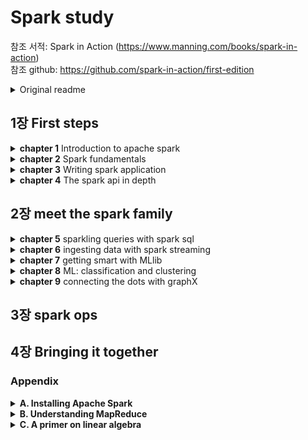 # Spark study 
참조 서적: Spark in Action (https://www.manning.com/books/spark-in-action) <br>
참조 github: https://github.com/spark-in-action/first-edition
<details close>
<summary>Original readme</summary>
  <h1>Spark in Action book repository</h1>
  <h4> Current edition: Manning Early Access Program (MEAP)</h4>

  The MEAP publishing date is **2015.04.04.**  
  Manning's book forum: [https://forums.manning.com/forums/spark-in-action](https://forums.manning.com/forums/spark-in-action)

  The repo contains book listings organized by chapter and programming language (if applicable):

  ```
  ch02
    ├── scala
    │    ├── ch02-listings.scala
    │    ├── scala-file.scala
    │    └── ...
    ├── java
    │    ├── Class1.java
    │    ├── Class2.java
    │    └── ...
    ├── python
    │    ├── ch02-listings.py
    │    ├── python-file.py
    │    └── ...
  ch03
    ├── scala
    │    ├── ch03-listings.scala
    │    ├── scala-file.scala
    │    └── ...
    ├── java
    │    ├── Class1.java
    │    ├── Class2.java
    │    └── ...
    ├── python
    │    ├── ch03-listings.py
    │    ├── python-file.py
    │    └── ...

  ```

  We tried to organize the listings so that you have minimum distractions while going through the book.  
  We hope you'll find the content useful and that you'll have fun reading the book and going through examples.  

  As part of Manning's "in action" series, it's a hands-on, tutorial-style book.  

  Thank you,  
  [Petar Zečević](http://twitter.com/p_zecevic) and [Marko Bonaći](http://twitter.com/markobonaci)
</details>


## 1장 First steps
<details close>
<summary><b>chapter 1</b> Introduction to apache spark</summary>
  <br>
  <blockquote>
  <details close>
  <summary>1.1 What is spark?</summary>
    <blockquote>
      
- **hadoop**: open source, distributed, Java computation framework consisting of the (1) **Hadoop Distributed File System(HDFS**) and (2) **MapReduce**, its execution engine. 
Hadoop solved the three main problems facing any distributed data-processing endeavor:
    - Parallelization— How to parallelize the computation (전체 연산을 잘게 나누어 동시에 처리하는 방법)
    - Distribution— How to distribute the data (데이터를 여러 노드로 분산하는 방법)
    - Fault-tolerance— How to handle component failure (분산 컴포넌트 장애에 대응하는 방법)

    → 하둡의 한계: 맵리듀스 잡의 결과를 다른 잡에서 사용하려면 먼저 이 결과를 HDFS에 저장해야 한다. 따라서 맵리듀스는 이전 잡의 결과가 다음 작업의 입력이 되는 반복 알고리즘에는 본질적으로 맞지 않다. 

- **Spark**와 hadoop의 차이: spark는 메모리에 아주 큰 데이터를 keep 하는 것을 가능하게 한다. 즉, 맵리듀스처럼 잡에 필요한 데이터를 디스크에서 매번 가져오는 대신(→ 하둡의 방법), 데이터를 메모리에 캐시로 저장하는 인-메모리 실행 모델에 있다. 이를 통해 스파크 프로그램은 맵리듀스보다 약 100배 더 빠른 속도로 같은 작업을 수행할 수 있다.
- 일부 애플리케이션은 스파크를 사용하기에 적합하지 않다. 스파크에서는 분산 아키텍처 때문에 처리 시간에 약간의 오버헤드가 필연적으로 발생한다. 대량의 데이터를 다룰 때는 오버헤드가 무시할 수 있는 수준이지만, 단일 머신에서도 충분히 처리할 수 있는 데이터셋을 다룰 때는 작은 데이터셋의 연산에 최적화된 다른 프레임워크(e.g. RDBMS)를 사용하는 것이 더 효율적이다. + 하지만 현대의 데이터 크기는 계속 증가하는 추세며, 언제가는 RDBMS와 스크립트 성능이 개선되는 속도를 추월할지도 모른다.
    </blockquote>
  </details>
    
  <details close>
  <summary>1.2 Spark components</summary>
    <blockquote><br>
스파크는 여러 특수한 목적에 맞게 설계된 다양한 컴포넌트로 구성된다.<br>
→ 스파크 core, 스파크 SQL, 스파크 Streaming, 스파크 GraphX, 스파크 MLlib <br><br>
<img width="629" alt="Screen Shot 2021-06-10 at 9 33 02 PM" src="https://user-images.githubusercontent.com/43725183/121525578-78936300-ca33-11eb-8dae-549e2a93f21a.png">

- **스파크 core**: 스파크 코어는 스파크 잡과 다른 스파크 컴포넌트에 필요한 기본 기능을 제공한다. RDD는 분산 데이터 컬렉션(즉, 데이터셋)을 추상화한 객체로 데이터셋에 적용할 수 있는 연산 및 변환 메서드를 함께 제공한다. RDD는 노드에 장애가 발생해도 데이터셋을 재구성할 수 있는 복원성을 갖추었다. broadcast variable(공유변수)와 accumulator(누적변수)를 사용해 컴퓨팅 노드 간에 정보를 공유할 수 있다. 이외에도 스파크 코어에는 네트워킹, 보안, 스케줄링 및 데이터 셔플링 등 기본 기능이 구현되어 있다.
- **스파크 SQL**
- **스파크 Streaming**
- **스파크 GraphX**
- **스파크 MLlib**
    </blockquote>
  </details>
    
  <details close>
  <summary>1.3 Spark program flow</summary>
    <blockquote><br>
예제를 통해 스파크 프로그램이 어떻게 실행되는지 알아보자.<br>
**[예제] 로그파일로부터 OutOfMemoryError 오류가 몇건 발생했는지 분석하기**

1. 노드 세 개로 구성된 하둡 클러스터에 300MB 크기의 로그 파일을 저장되어 있는 상황
→ HDFS는 자동으로 128MB크기의 chunck로 분할하고(하둡에서는 block이라는 용어를 사용한다.), 각 **블록(block)**을 클러스터의 여러 노드에 나누어 저장한다. 
→ 이 예제와 직접적인 관련은 없지만, HDFS는 노드에 저장한 각 블록을 다른 노드 두 개에 복제한다. (복제 계수가 기본 값은 3으로 설정된 경우)<br><img width="632" alt="Screen Shot 2021-06-10 at 9 55 04 PM" src="https://user-images.githubusercontent.com/43725183/121528532-85fe1c80-ca36-11eb-93e1-ba484fc4f839.png">

2. HDFS에 저장된 텍스트 파일을 메모리에 로드한다. 
→ 먼저 스파크 셸을 시작하고, 스파크 클러스터에 연결하기.
→ **데이터 지역성**(data locality, 즉 디스크에 저장된 파일이 모두 해당 노드 각각에서 RAM으로 로드되는 것/대량의 데이터를 네트워크로 전송해야하는 상황을 만들지 않기 위해!)을 최대한 달성하려고 로그 파일의 각 블록이 저장된 위치를 하둡에게 요청한 후, 모든 블록을 클러스터 노드의 RAM 메모리로 전송한다. 
→ RAM에 로딩된 블록을 **partition**이라고 한다. 이 파티션 집합이 바로 RDD가 참조하는 분산 컬렉션이다. RDD API를 사용해 RDD의 컬렉션을 필터링하고, 사용자 함수로 매핑하고, 누적 값 하나로 리듀스하고, 두 RDD를 서로 빼거나 교차하거나 결합하는 등 다양한 작업을 실행할 수 있다. 

    ```scala
    val lines = sc.textFile("hdfs://path/to/the/file")
    ```
      <img width="632" alt="Screen Shot 2021-06-10 at 9 55 21 PM" src="https://user-images.githubusercontent.com/43725183/121528576-90b8b180-ca36-11eb-8e1d-beca8097e67a.png">
      
3. 컬렉션이 OutOfMemoryError 문자열을 포함한 줄만 필터링
→ 필터링이 완료되면 RDD에는 분석에 필요한 데이터만 포함된다. 
→ 마지막으로 로그에 남은 줄 개수를 센다. 

    ```scala
    val oomLines = lines.filter(l => l.contains("OutOfMemoryError")).cache()
    val result = oomLines.count()
    ```
      <img width="634" alt="Screen Shot 2021-06-10 at 9 55 38 PM" src="https://user-images.githubusercontent.com/43725183/121528614-99a98300-ca36-11eb-85ff-f57f68c46ae6.png">
    </blockquote>
  </details>
    
  <details close>
  <summary>1.4 Spark ecosystem</summary>
    <blockquote><br>
      
      
* 하둡 생태계: 인터페이스 도구, 분석 도구, 클러스터 관리 도구, 인프라 도구로 구성되어 있다.
      
<br><img width="643" alt="Screen Shot 2021-06-10 at 9 45 04 PM" src="https://user-images.githubusercontent.com/43725183/121527201-1fc4ca00-ca35-11eb-957f-e701657ebda6.png">
- 하둡생태계의 일부 컴포넌트는 스파크 컴포넌트로 대체될 수 있다. <br>
e.g. Giraph → 스파크 GraphX, <br>
Mahout → 스파크 MLlib, <br>
Strom → 스파크 스트리밍, <br>
pig, sqoop → 스파크 코어, 스파크 SQL
- 하둡 생태계의 인프라 및 관리 도구들은 스파크로 대체할 수 없다. e.g. Oozie(→ Job scheduling), HBase, Zookeeper
- 스파크에 반드시 HDFS 스토리지를 사용할 필요는 없다. 스파크는 HDFS 외에도 **아마존 S3 버킷**이나 **일반 파일 시스템**에 저장된 데이터를 처리할 수 있다.
    </blockquote>
  </details>
    
  <details close>
  <summary>1.5 Setting up the spark-in-action VM</summary>
    <blockquote><br>

* vagrant와 virtualbox를 이용
    </blockquote>
  </details>
  </blockquote>
</details>


<details close>
<summary><b>chapter 2</b> Spark fundamentals</summary>
  <br><blockquote>
  <details close>
  <summary>2.1. Using the spark-in-action VM</summary>
    
```bash
$ vagrant up #가상 머신 시작
$ vagrant ssh -- -l spark #ssh 로그인

$ git clone https://github.com/spark-in-action/first-edition #github repository clone
```

cf. **하둡 사용하기**: `hadoop fs`로 시작한다. e.g. `hadoop fs -ls /user` (/user 폴더내 list 출력) → [http://hadoop.apache.org/docs/current/hadoop-project-dist/hadoop-common/FileSystemShell.html](http://hadoop.apache.org/docs/current/hadoop-project-dist/hadoop-common/FileSystemShell.html) 참고하기
  </details>
  <details close>
  <summary>2.2. Using Spark shell and writing your first Spark program</summary>

- license 파일을 읽어들이고, 이 파일에 포함된 BSD 문자열의 수를 세보자.

    ```python
    #license 파일을 읽기
    licLines = sc.textFile("/usr/local/spark/LICENSE")
    lineCnt = licLines.count()

    #BSD 문자열 필터링
    bsdLines = licLines.filter(lambda line: "BSD" in line)
    bsdLines.count()

    #BSD 문자열 출력
    bsdLines.foreach(lambda bLine: print(bLine))
    ```

- RDD의 개념: RDD는 스파크의 기본 추상화 객체로 다음과 같은 성질이 있다.
    - **불변성(immutable)**: 읽기 전용
    → RDD는 데이터를 조작할 수 있는 다양한 변환 연산자를 제공하지만, 변환 연산자는 항상 새로운 RDD를 생성한다.
    - **복원성(resilient)**: 장애 내성
    - **분산(distributed):** 노드 한개 이상에 저장된 데이터셋
- **RDD lineage**: 앞의 예제에서 LICENSE 파일을 로드해 `licLines` RDD를 생성했다. 그 다음 `licLines` RDD에 `filter` 함수를 적용해 새로운 `bsdLines` RDD를 생성했다. 이처럼 RDD에 적용된 변환 연산자와 그 적용 순서를 RDD lineage라고 한다.
  </details>
  <details close>
  <summary>2.3. Basic RDD actions and transformations</summary><br>
    
1. **transformation**: RDD를 조작해 새로운 RDD를 생성한다. e.g. filter, map
2. **actions**: 계산 결과를 반환하거나 RDD 요소에 특정 작업을 수행하려고 실제 계산을 시작하는 역할을 한다. e.g. count, foreach, collect, first

> 변환 연산자의 **지연 실행(lazy evaluation)**: 변환 연산자의 지연 실행은 행동 연산자를 호출하기 전까지는 변환 연산자의 계산을 실제로 실행하지 않는 것을 의미한다. RDD에 행동 연산자가 호출되면 스파크는 해당 RDD의 lineage를 살펴보고, 이를 바탕으로 실행해야 하는 연산 그래프를 작성해서 행동 연산자를 계산한다.  **결국 변환 연산자는 행동 연산자를 호출했을때 무슨 연산이 어떤 순서로 실행되어야 할지 알려주는 일종의 설계도라고 할 수 있다.** 

---

- **`map`**: RDD의 모든 요소에 임의의 함수를 적용할 수 있는 변환 연산자.

    ```python
    numbers = sc.parallelize(range(10, 51, 10))  #numbers = sc.makeRDD(range(10, 51, 10))도 가능.
    numbers.foreach(lambda x: print(x))
    numbersSquared = numbers.map(lambda num: num * num)
    numbersSquared.foreach(lambda x: print(x))
    ```

    `parallelize`는 sequential 객체를 받아 이 sequential 객체의 요소로 구성된 새로운 RDD를 만든다. 이 과정에서 sequential 객체의 요소는 여러 스파크의 executor로 **분산**된다. 
    (→ `print`결과를 보면 sequential 하지 않다. )

    ```python
    reversed = numbersSquared.map(lambda x: str(x)[::-1])
    reversed.foreach(lambda x: print(x))
    ```

- **`distinct`** and **`flatMap`**

    ```
    ##client-ids.log
    15,16,20,20
    77,80,94
    94,98,16,31
    31,15,20
    ```

    `flatMap`(주어진 모든 요소에 대해 연산을 진행하고, 반환한 배열의 중첩구조를 한 단계 제거하고 모든 요소를 단일 컬렉션으로 병합한다. )을 사용하면 각 요소별로 split을 진행한 결과를 하나의 array로 반환한다. 

    ```python
    lines = sc.textFile("Downloads/client-ids.log")

    ids = lines.flatMap(lambda x: x.split(","))
    ids.collect()   #리스트를 반환한다. 
    ids.first()

    intIds = ids.map(lambda x: int(x))
    intIds.collect()

    uniqueIds = intIds.distinct()
    uniqueIds.collect()
    finalCount  = uniqueIds.count()
    finalCount  #8
    ```

- **`sample`**, **`take`**, **`takeSample`** 연산으로 RDD 일부 요소 가져오기: `sample`은 변환연산자(transformation)이지만, `take`와 `takeSample`은 행동연산자(Actions)이다.

    ```python
    ##비복원 샘플링
    s = uniqueIds.sample(False, 0.3)  #withReplacement=False
    s.count()
    s.collect()

    ##복원 샘플링
    swr = uniqueIds.sample(True, 0.5)
    swr.count
    swr.collect()

    #확률값대신 정확한 개수로 RDD 요소 샘플링하기
    taken = uniqueIds.takeSample(False, 5)  #list 반환
    uniqueIds.take(3)
    ```

    `take`는 지정된 개수의 요소를 모을 때까지 RDD의 파티션을 하나씩 처리해 결과를 반환한다. → 결국 연산이 전혀 분산되지 않는다는 의미이다. 여러 파티션의 요소를 빠르게 가져오고 싶다면 드라이버의 메모리를 넘지 않도록 요소 개수를 적당히 줄이고 `collect` 연산자를 사용하자.
  </details>
  <details close>
  <summary>2.4. Double RDD functions</summary>
    
* Double(cf. float) 객체만 사용해서 RDD를 구성하면 implicit conversion을 통해 몇 가지 추가 함수를 사용할 수 있다.

    ```python
    intIds.mean()
    intIds.sum()

    intIds.stats()
    intIds.variance()
    intIds.stdev()

    intIds.histogram([1.0, 50.0, 100.0])  #1과 50사이에 몇개, 50과 100사이에 몇개가 있는지 반환
    intIds.histogram(3)  #3개의 경계로 나눴을때 (1) 경계값과, (2) 구간에 존재하는 sample의 수를 반환한다. 
    ```

* 근사 합계 및 평균계산: 지정된 제한시간 동안 근사합계 또는 근사 평균을 계산한다. 제한시간을 인자로 넣어준다.

    ```python
    intIds.sumApprox(1)
    intIds.meanApprox(1)
    ```
  </details></blockquote>
</details>
  
<details close>
<summary><b>chapter 3</b> Writing spark application</summary>
  <br><blockquote>
  <details close>
  <summary>3.1. Generating a new Spark project in Eclipse</summary

<br>Eclipse 대신 pycharm 사용하기
  </details>
  <details close>
  <summary>3.2. Developing the application</summary><br>
    
**[예제] 한 게임 회사의 모든 직원 명단과 각 직원이 수행한 푸시 횟수를 담은 일일 리포트를 개발해보자.**

1. 데이터셋 준비

    ```bash
    $ mkdir -p $HOME/sia/github-archive
    $ cd $HOME/sia/github-archive
    $ wget http://data.githubarchive.org/2015-03-01-{0..23}.json.gz

    $ gunzip *

    $ head -1 2015-03-01-0.json| jq '.'
    ```
    <img width="400" alt="Screen Shot 2021-06-16 at 7 32 50 PM" src="https://user-images.githubusercontent.com/43725183/122204059-a5cf8d80-ced9-11eb-9334-c0b2309e6910.png">

    > actor.login이 "treydock"인 누군가가 2015년 3월 1일 자정(created_at)에 "development "라는 저장소 브랜치를 생성한 기록이다. (깃허브 API 문서 참조: [https://developer.github.com/v3/activity/events/types/](https://developer.github.com/v3/activity/events/types/))

2. JSON 로드: `read.json()` 은 한 줄당 JSON 객체 하나가 저장된 파일을 로드한다. DataFrame 객체를 반환한다. 

    ```python
    from pyspark.sql import SQLContext
    import sys

    sqlContext = SQLContext(sc)
    ghLog = sqlContext.read.json("2015-03-01-0.json")
    ghLog.printSchema()
    ghLog.show(5)

    ghLog.count() #17786
    pushes = ghLog.filter("type = 'PushEvent'")
    pushes.count()  #8793
    ```
    <img width="1000" alt="Screen Shot 2021-06-16 at 7 35 14 PM" src="https://user-images.githubusercontent.com/43725183/122204352-fc3ccc00-ced9-11eb-8404-29866a84399e.png">

3. 데이터 집계: `count`외에도 `min`, `max`, `avg`, `sum` 등의 집계 함수를 제공한다. 

    ```python
    grouped = pushes.groupBy("actor.login").count()
    ordered = grouped.orderBy(grouped['count'], ascending=False)
    ```

4. 분석대상 제외 & 공유변수

    : `broadcast`를 이용해서 **공유변수**를 만들자. 공유변수를 설정하지 않고 이대로 예제 프로그램을 실행하면 스파크는 `employees`를 대략 200회(필터링 작업을 수행할 태스크 개수) 가까이 반복적으로 네트워크에 전송하게 될 것이다. 

    반면 공유변수는 클러스터의 각 노드에 정확히 한 번만 전송한다. 또 공유변수는 클러스터 노드의 메모리에 자동으로 캐시되므로 프로그램 실행 중 바로 접근할 수 있다. 

    ```python
    employees = [line.rstrip('\n') for line in open(sys.argv[2])]
    bcEmployees = sc.broadcast(employees)

    def isEmp(user):
    	return user in bcEmployees.value

    #filter에 사용하기 위해서 user-defined function 등록
    from pyspark.sql.types import BooleanType
    sqlContext.udf.register("SetContainsUdf", isEmp, returnType=BooleanType())
    filtered = ordered.filter("SetContainsUdf(login)")
    ```

5. 애플리케이션 실행

    ```bash
    $ python main.py \
    	../github-archive/2015-03-01-0.json \   #	../github-archive/*.json \
    	../ch03/ghEmployees.txt
    ```
    <img width="200" alt="Screen Shot 2021-06-16 at 7 37 01 PM" src="https://user-images.githubusercontent.com/43725183/122204609-46be4880-ceda-11eb-8628-b179a7dedcfa.png">

    ```python
    from pyspark import SparkContext, SparkConf
    from pyspark.sql import SQLContext
    import sys

    if __name__ == "__main__":
    	sc = SparkContext(conf=SparkConf())
    	sqlContext = SQLContext(sc)
    	ghLog = sqlContext.read.json(sys.argv[1])

    	pushes = ghLog.filter("type = 'PushEvent'")
    	grouped = pushes.groupBy("actor.login").count()
    	ordered = grouped.orderBy(grouped['count'], ascending=False)

    	# Broadcast the employees set	
    	employees = [line.rstrip('\n') for line in open(sys.argv[2])]

    	bcEmployees = sc.broadcast(employees)

    	def isEmp(user):
    		return user in bcEmployees.value

    	from pyspark.sql.types import BooleanType
    	sqlContext.udf.register("SetContainsUdf", isEmp, returnType=BooleanType())
    	filtered = ordered.filter("SetContainsUdf(login)")
    	filtered.show()

    	filtered.write.format(sys.argv[4]).save(sys.argv[3])
       #파일 형식에는 JSON, Parquet, JDBC등이 가능하다. 
       #세번째 인수는 저장 경로를 적어준다. 
    ```

  </details>
  <details close>
  <summary>3.3. Submitting the application</summary><br>

스파크 프로그램을 운영 환경에서 원활하게 실행할 수 있도록 프로그램에 JAR 파일을 추가하는 방법은 (1) `spark-submit` 스크립트의 `—jars` 매개변수에 프로그램에 필요한 JAR 파일을 모두 나열해 실행자로 전송하거나, (2) 모든 의존 라이브러리를 포함하는 `underjar`를 빌드하는 방법이다. 

- uderjar 빌드: 일단은 생략
- `spark-submit`: 스파크 애플리케이션을 제출하는 일종의 헬퍼 스크립트로 애플리케이션을 스파크 클러스터에서 실행하는데 사용한다.

    ```bash
    ./bin/spark-submit \
      --class <main-class> \   #python에서는 사용 x
      --master <master-url> \
      --deploy-mode <deploy-mode> \
      --conf <key>=<value> \
      ... # other options
      <application-jar> \
      [application-arguments]
    ```

    결과 폴더에 있는 `SUCCESS` 파일은 작업을 성공적으로 완료했음을 의미한다. 각 `crc` 파일은 CRC(Cyclic Redundancy Check)코드를 계산해 각 데이터 파일의 유효성을 검사하는데 사용한다. `._SUCCESS.crc` 파일은 모든 CRC파일을 검사한 결과가 성공적이라는 것을 의미한다.  

    ```bash
    $ spark-submit \
    	main.py \
    	"../github-archive/2015-03-01-0.json" \ 
    	"../ch03/ghEmployees.txt" \
    	"emp-gh-push-output" "json"
    ```
        
    <img width="1000" alt="Screen Shot 2021-06-17 at 12 08 30 PM" src="https://user-images.githubusercontent.com/43725183/122324988-bc6ef680-cf64-11eb-946b-4ede59f690a4.png">

  </details></blockquote>
</details>
  
<details close>
<summary><b>chapter 4</b> The spark api in depth</summary>
  <br><blockquote>
  <details close>
  <summary>4.1. Working with pair RDDs</summary><br>
    
키-값 쌍은 전통적으로 연관배열(associative array)이라는 자료구조를 사용해 표현한다. 이 자료구조를 파이썬에서는 dictionary라고 하며, 스칼라와 자바에서는 map이라고 한다. 스파크에서는 키-값 쌍으로 구성된 RDD를 **pair RDD**라고 한다. 스파크의 데이터를 반드시 키-값 쌍 형태로 구성할 필요는 없지만, 실무에서는 Pair RDD를 사용하는 것이 바람직한 경우가 많다. 

- **Pair RDD 생성**: RDD의 keyBy 변환 연산자는 RDD 요소로 키를 생성하는 f 함수를 받고, 각 요소를 (f(요소), 요소)( = **(키, 요소)**) 쌍의 튜플로 매핑한다. 물론 데이터를 2-element 튜플로 직접 변환할 수도 있다. 어떤 방법이든 2-element 튜플로 RDD를 구성하면 **Pair RDD 함수**가 RDD에 자동으로 추가된다.

    ```python
    tranFile = sc.textFile("ch04/ch04_data_transactions.txt")
    tranData = tranFile.map(lambda line: line.split("#"))
    #예제 파일의 각 줄에는 구매 날짜, 시간, 고객 ID, 상품 ID, 구매수량, 구매 금액이 '#'로 구분되어있다. 
    ```
    <img width="400" alt="Screen Shot 2021-06-18 at 4 42 12 PM" src="https://user-images.githubusercontent.com/43725183/122525386-24503a80-d054-11eb-996d-d9a75f962093.png">

    ```python
    #키, 요소 페어 생성
    transByCust = tranData.map(lambda t: (int(t[2]), t))

    transByCust.keys().distinct().count() #100
    transByCust.count() #1000
    #map 함수로 키와 값을 만들어보자. 고객이 총 100명 있다.
    ```

- **Pair RDD 함수**
    - 키별 개수 세기(`CountByKey`): ID가 53인 고객이 19번으로 가장 많이 구매했다.

        ```python
        transByCust.countByKey()
        cid, purch = sorted(transByCust.countByKey().items(), key= lambda x:-x[1])[0] ##(53, 19)

        #사은품 리스트 추가(가격 = 0)
        complTrans = [["2015-03-30", "11:59 PM", "53", "4", "1", "0.00"]]
        ```

    - 단일 키로 값 찾기: `transByCust.lookup(53)` → 53번 고객의 모든 구매 기록을 가져올 수 있다. lookup은 결과 값을 드라이버로 전송하므로 이를 메모리에 적재할 수 있는지 먼저 확인해야 한다.
        
        <img width="300" alt="Screen Shot 2021-06-18 at 4 43 00 PM" src="https://user-images.githubusercontent.com/43725183/122525491-3f22af00-d054-11eb-898a-df7f06895a28.png">

 

    - `mapValues` 변환 연산자로 Pair RDD 값 바꾸기: 25번 상품을 2번 이상 구매한 경우 5% 할인해주자.

        ```python
        def applyDiscount(tran):
            if(int(tran[3])==25 and float(tran[4])>1):
                tran[5] = str(float(tran[5])*0.95)
            return tran

        transByCust = transByCust.mapValues(lambda t: applyDiscount(t))
        ```

    - `flapMapValues` 변환 연산자로 키에 값 추가: 81번 다섯 개 이상 구매한 고객에게 사은품으로 70번을 보내야한다. 즉, 해당 고객이 70번 상품을 구매한 것 처럼 `transByCust`에 추가해야한다.

        ```python
        def addToothbrush(tran):
            if(int(tran[3]) == 81 and int(tran[4])>4):
                from copy import copy
                cloned = copy(tran)
                cloned[5] = "0.00"
                cloned[3] = "70"
                cloned[4] = "1"
                return [tran, cloned]
            else:
                return [tran]

        transByCust = transByCust.flatMapValues(lambda t: addToothbrush(t))
        transByCust.count()  #1006 -> 6명이 81번 상품을 5개 이상 구매했다.
        ```

    - `reduceByKey` 또는 `foldByKey` 변환 연산자로 키의 모든 값 병합하기: reduceByKey는 각 키의 모든 값을 동일한 타입의 단일 값으로 변환한다. 이 연산자에는 두 값을 하나로 병합하는 Merge 함수를 전달해야하며, reduceByKey는 각 키별로 값 하나만 남을 때까지 merge 함수를 계속 호출한다. 따라서 merge 함수는 결합법칙을 만족해야한다.

        ```python
        amounts = transByCust.mapValues(lambda t: float(t[5])) #각 키별로 값만 뽑기 
        totals = amounts.foldByKey(0, lambda p1, p2: p1 + p2).collect()
        sorted(totals, key = lambda x:x[1])[-1] #(76, 100049.0)

        #사은품 리스트 추가(가격 = 0)
        complTrans += [["2015-03-30", "11:59 PM", "76", "63", "1", "0.00"]]
        #76번 고객이 10만 49달러로 가장 많이 썼다. 
        ```

        foldByKey는 reduceByKey와 기능은 같지만, merge 함수의 인자 목록 바로 앞에 zeroValue 인자를 담은 또 다른 인자 목록을 추가로 전달해야 한다는 점은 다르다. zeroValue는 반드시 항등원이어야한다. (e.g. 덧셈에서는 0, 곱셈에서는 1)

    - `union`으로 array 추가하기 + 결과 파일 저장하기

        ```python
        transByCust = transByCust.union(sc.parallelize(complTrans).map(lambda t: (int(t[2]), t)))
        transByCust.map(lambda t: "#".join(t[1])).saveAsTextFile("ch04/ch04output-transByCust")
        ```

    - `aggregateByKey`로 키의 모든 값 그루핑: aggregateByKey는 (1) **zeroValue**와 (2) 임의의 V 타입을 가진 값을 또 다른 U 타입으로 변환하는 **변환 함수(Transform)**, (3)변환함수가 변환한 값을 두 개씩 하나로 병합하는 **병합함수(Merge)**가 필요하다.

        ```python
        prods = transByCust.aggregateByKey([], 
        		lambda prods, tran: prods + [tran[3]],    #변환함수 -> 각 파티션 별로 요소를 병합
            lambda prods1, prods2: prods1 + prods2)   #병합함수 -> 최종 결과를 병합
        prods.collect()
        #prods에 빈 리스트가 전달되었다.
        ```
        <img width="1000" alt="Screen Shot 2021-06-18 at 4 43 31 PM" src="https://user-images.githubusercontent.com/43725183/122525565-52357f00-d054-11eb-8eb7-b7f6cba80cd0.png">

  </details>
  <details close>
  <summary>4.2. Understanding data partitioning and reducing data shuffling</summary>
    
- **데이터 파티셔닝(data partitioning)**: 데이터를 여러 클러스터 노드로 분할하는 메커니즘을 의미한다. 이 장에서는 일단 스파크 클러스터를 '병렬 연산이 가능하고 네트워크로 연결된 머신(즉, 노드)의 집합'정도로 생각하자.
    - **파티션(partition)**: 과거에는 파티션 대신 스플릿(split)용어를 사용했다. RDD의 파티션은 RDD 데이터의 일부(조각 또는 슬라이스)를 의미한다. 예를 들어 로컬 파일 시스템에 저장된 텍스트 파일을 스파크에 로드하면, 스파크는 파일 내용을 여러 파티션으로 분할해 클러스터 노드에 고르게 분산 저장한다. 여러 파티션을 노드 하나에 저장할 수도 있다. 이렇게 분산된 파티션이 모여서 RDD 하나를 형성한다.
    - 파티션의 개수: 해당 RDD에 변환 연산을 실행할 "태스크 개수"와 직결되므로 파티션의 개수는 매우 중요하다. 태스크 개수가 필요 이하로 적으면 클러스터를 충분히 활용할 수 없다. 게다가 각 태스크가 처리할 데이터 분량이 실행자의 메모리 리소스를 초과해 메모리 문제가 발생할 수 있다. 따라서 클러스터의 코어 개수보다 서너 배 더 많은 파티션을 사용하는 것이 좋다.
    - **데이터 partitioner**: RDD의 데이터 파티셔닝은 RDD의 각 요소에 파티션 번호를 할당하는 partitioner 객체가 수행한다. partitioner는 HashPartitioner, RangePartitioner, 또는 사용자 정의 Partitioner(Pair RDD의 경우)로 구현할 수 있다.
        - **HashPartitioner**: 스파크의 기본 Partitioner. HashPartitioner는 각 요소의 자바 해시코드를 단순한 mod 공식(partitionIndex = hashCode % numberOfPartitions)에 대입해 파티션 번호를 계산한다. 각 요소의 파티션 번호를 거의 무작위로 결정하기 때문에 모든 파티션을 정확하게 같은 크기로 분할할 가능성이 낮다. 하지만 대규모 데이터셋을 상대적으로 적은 수의 파티션으로 나누면 대체로 데이터를 고르게 분산시킬 수 있다. 
        (파티션의 기본 개수는 spark.default.parallelism 환경 매개변수 값으로 결정된다)
        - **RangePartitioner**: 정렬된 RDD의 데이터를 거의 같은 범위 간격으로 분할할 수 있다.
        - **Pair RDD의 사용자 정의 Partitioner**: 파티션의 데이터를 특정 기준에 따라 정확하게 배치해야 할 경우 사용자 정의 partitioner로 pair RDD를 분할할 수 있다. 
        (cf. in Python there is no version of aggregateByKey with a custom partitioner)
    - RDD 파티션 변경
        - `partitionBy`: PairRDD에서만 사용가능하고, 또 파티셔닝에 사용할 Partitioner 객체만 인자로 전달할 수 있다
        - `coalesce`와 `repartition`: coalesce는 파티션의 수를 줄이거나 늘리는데 사용한다. 파티션 개수를 늘리려면 shuffle 인자를 true로 설정해야한다. 반면 파티션 수를 줄일 때는 이 인자를 false로 설정할 수 있다. 이때는 새로운 파티션 개수와 동일한 개수의 부모 RDD 파티션을 선정하고 나머지 파티션의 요소를 나누어 선정한 파티션과 병합(coalesce)하는 방식으로 파티션 개수를 줄인다. 즉, 셔플링을 수행하지 않는 대신 데이터 이동을 최소화하려고 부모 RDD의 기존 파티션을 최대한 보존한다. 
        cf. repartition 변환 연산자는 단순히 shuffle을 true로 설정해 coalesce를 호출한 결과를 반환한다.
        - `repartitionAndSortWithinPartition`: 정렬 가능한 RDD에서만 사용할 수 있다. 새로운 Partitioner 객체를 받아 각 파티션 내에서 요소를 정렬한다. 이 연산자는 셔플링 단계에서 정렬 작업을 함께 수행하기 때문에 repartition을 호출한 후 직접 정렬하는 것보다 성능이 더 낫다.
- **데이터 셔플링(data shuffling)**: 파티션 간의 물리적인 데이터 이동을 의미한다. 셔플링은 새로운 RDD의 파티션을 만들려고 여러 파티션의 데이터를 합칠 때 발생한다. 예를 들어 키를 기준으로 요소를 그루핑하려면 스파크는 RDD의 파티션을 모두 살펴보고 키가 같은 요소를 전부 찾은 후, 이를 물리적으로 묶어서 새로운 파티션을 구성하는 과정을 수행해야한다.

    ```python
    prods = transByCust.aggregateByKey([], 
    		lambda prods, tran: prods + [tran[3]],    #변환함수(Transform) -> 각 파티션 별로 요소를 병합
        lambda prods1, prods2: prods1 + prods2)   #병합함수(Merge) -> 최종 결과를 병합
    prods.collect()
    #4.1절의 aggregateByKey 예시를 다시 보자. 
    ```
    <img width="529" alt="Screen Shot 2021-06-18 at 4 45 57 PM" src="https://user-images.githubusercontent.com/43725183/122525886-a93b5400-d054-11eb-9dcd-ea556f230a4d.png">


    - 변환함수(Transform)은 각 파티션 별로 각 키의 값을 모아서 리스트를 구성한다.(**map task**) →  스파크는 이 리스트들을 각 노드의 중간 파일(interm files)에 기록한다 → 병합함수(merge)를 호출해 여러 파티션에 저장된 리스트들을 각 키별 단일 리스트로 병합한다.(**reduce task**) → 기본 partitioner(hash partitioner)를 적용해 각 키를 적절한 파티션에 할당한다.
    - 셔플링 바로 전에 수행한 태스크를 **맵(map) 태스크**라고 하며, 바로 다음에 수행한 태스크를 **리듀스(reduce)** 태스크라고 한다. 맵 태스크의 결과는 중간 파일에 기록하며(주로 운영체제의 파일 시스템 캐시에만 저장), 이후 리듀스 태스크가 이 파일을 읽어들인다. 중간 파일을 디스크에 기록하는 작업도 부담이지만, 결국 셔플링할 데이터를 네트워크로 전송해야 하기 때문에 스파크 잡의 셔플링 횟수를 최소한으로 줄이도록 노력해야 한다.
    - 셔플링 발생 조건
        1. partitioner를 명시적으로 변경하는 경우
            - 파티션 개수가 다른 HashPatitioner를 변환 연산자에 사용하거나, (`rdd.aggregateByKey(zeroValue, seqFunc, comboFunc, 100).collect()`)
            - 사용자 정의 Partitioner를 사용하면

            → 셔플링이 발생한다. 따라서 가급적이면 기본 partitioner를 사용해 의도하지 않은 셔플링은 최대한 피하는 것이 성능 면에서 가장 안전한 방법이다. 

        2. partitioner를 제거하는 경우

            변환 연산자에 partitioner를 명시적으로 지정하지 않았는데도 간혹 셔플링이 발생할 때가 있다. 대표적으로 map과 flatMap은 RDD의 Partitioner를 제거한다. 이 연산자 자체로는 셔플링이 발생하지 않지만, 연산자의 결과 RDD에 다른 변환 연산자를 사용하면 기본 Partitioner를 사용했더라도 여전히 셔플링이 발생한다.  → Pair RDD의 키를 변경하지 않는다면 map, flatMap 대신 mapValues, flatMapValues를 사용해 Partitioner를 보존하는 것이 좋다. 

            ```python
            rdd = sc.parallelize(range(10000))
            rdd.map(lambda x: (x, x*x)).map(lambda (x, y): (y, x)).collect() #셔플링 발생 x
            rdd.map(lambda x: (x, x*x)).reduceByKey(lambda v1, v2: v1+v2).collect() #셔플링 발생함
            ```

    - 셔플링을 수행하면 executor는 다른 executor(=실행자)의 파일을 읽어 들여야한다. 하지만 셔플링 도중 일부 실행자에 장애가 발생하면 해당 실행자가 처리한 데이터를 더 이상 가져올 수 없어서 데이터 흐름이 중단된다. → **외부 셔플링 서비스(external shuffling service)**는 실행자가 중간 셔플 파일을 읽을 수 있는 단일 지점을 제공해 셔플링의 데이터 교환 과정을 최적화할 수 있다. (`spark.shuffle.service.enabled=true`로 설정하기)
    - 셔플링 관련 매개변수
        - 셔플링 알고리즘 설정: `spark.shuffle.manager`의 값을 hash(해시 기반 셔플링), sort(정렬 기반 셔플링) → 정렬 기반 셔플링은 파일을 더 적게 생성하고 메모리를 더욱 효율적으로 사용할 수 있어 default 값이다.
        - 중간 파일의 통합 여부: `spark.shuffle.consolidateFiles` → ext4나 XFS 파일 시스템을 사용한다면 이 값을 true로 변경(default = false)로 하는 것이 좋다.
        - 셔플링에 쓸 메모리 리소스의 제한 여부: `spark.shuffle.spill` → 메모리를 제한하면 스파크는 제한 임계치를 초과한 데이터를 디스크로 내보낸다. 메모리 임계치를 너무 높게 설정하면 메모리 부족 예외(out-of-memory exception)이 발생할 수 있다. 반대로 너무 낮게 설정하면 데이터를 자주 내보내므로 균형을 잘 맞추는 것이 중요하다.
        - `spark.shuffle.compress`: 중간 파일의 압축 여부를 지정할 수 있다.
        - `spark.shuffle.spill.batchSize`: 데이터를 디스크로 내보낼 때 일괄로 직렬화 또는 역직렬화할 객체 개수를 지정한다.
        - `spark.shuffle.service.port`: 외부 셔플링 서비스를 활성화할 경우 서비스 서버가 사용할 포트 번호를 지정한다.
- 파티션 단위로 데이터 매핑: RDD의 각 파티션에 개별적으로 매핑 함수를 적용할수도 있다. 이 메서드를 잘 활용하면 각 파티션 내에서만 데이터가 매핑되도록 기존 변환 연산자를 최적화해 셔플링을 억제할 수 있다.
    - `mapPartitions`와 `mapPartitionsWithIndex`: mapPartitions는 각 파티션의 모든 요소를 반복문으로 처리하고 새로운 RDD 파티션을 생성한다. mapPartitionWithIndex는 매핑 함수에 파티션 번호가 함께 전달된다.
    - `glom`: 각 파티션의 모든 요소를 배열 하나로 모으고, 이 배열들을 요소로 포함하는 새로운 RDD를 반환한다. 따라서 새로운 RDD에 포함된 요소 개수는 이 RDD의 파티션 개수와 동일하다. glom 연산자는 기존의 Partitioner를 제거한다.

        ```python
        import random
        l = [random.randrange(100) for x in range(500)]
        rdd = sc.parallelize(l, 30).glom() #30개의 파티션으로 나눠져 있는 것을 모음. 
        rdd.collect()
        rdd.count() #30
        ```
  </details>
  <details close>
  <summary>4.3. Joining, sorting, and grouping data</summary>
  </details>
  <details close>
  <summary>4.4. Understanding RDD dependencies</summary>
  </details></blockquote>
</details>

## 2장 meet the spark family
<details close>
  <summary><b>chapter 5</b> sparkling queries with spark sql</summary>
</details>  
<details close>
  <summary><b>chapter 6</b> ingesting data with spark streaming</summary>
</details>  
<details close>
  <summary><b>chapter 7</b> getting smart with MLlib</summary><br>
  <blockquote>
    <details close>
    <summary>7.1 Introduction to machine learning</summary>
    </details>
    <details close>
    <summary>7.2. Linear algebra in Spark</summary>
    </details>
    <details close>
    <summary>7.3. Linear regression</summary>
    </details>
    <details close>
    <summary>7.4. Analyzing and preparing the data</summary>
    </details>
    <details close>
    <summary>7.5. Fitting and using a linear regression model</summary>
    </details>
    <details close>
    <summary>7.6. Tweaking the algorithm</summary>
    </details>
    <details close>
    <summary>7.7. Optimizing linear regression</summary>
    </details>
  </blockquote>
</details>  
<details close>
  <summary><b>chapter 8</b> ML: classification and clustering</summary>
</details>  
<details close>
  <summary><b>chapter 9</b> connecting the dots with graphX</summary>
</details>  


## 3장 spark ops

## 4장 Bringing it together

### Appendix
<details close>
<summary><b>A. Installing Apache Spark</b></summary>
  
1. 자바(JDK) 설치
    - 자바가 설치되어 있는지 확인하기: `which javac`
    (이 명령은 javac 명령을 실행했을 때 실제로 호출될 실행 파일 위치를 반환한다.)
    - (만약 자바가 설치되어 있다면)JAVA_HOME 환경 변수가 올바르게 설정되어 있는지 확인해본다.

        ```bash
        #환경 변수 설정되어 있는지 확인
        $echo $JAVA_HOME #open-jdk 설치 폴더

        #환경 변수 설정
        $echo "export JAVA_HOME=/usr/lib/jvm/java-8-openjdk-amd64" | sudo tee /etc/profile.d/sia.sh
        $source /etc/profile.d/sia.sh 
        ```

    - (만약 자바가 설치되어 있지 않다면)JDK 설치하기:  `sudo apt-get -y install openjdk-8-jdk`
2. 아파치 스파크 내려받고 설치 및 설정
    - 스파크 내려받기 페이지([http://spark.apache.org/downloads.html](http://spark.apache.org/downloads.html))에서 <br>
    (1) 최신 스파크 릴리스 선택(Choose a Spark release),<br>
    (2) 최신 하둡 버전으로 빌드된 패키지 유형 선택(Choose a package type),<br>
    (3) 스파크 다운로드(Download Spark)<br>
    아파치 미러의 목록이 나오면 가장 상위에 추천된 미러 사이트를 클릭한다.
    - 압축 풀고 설치: 리눅스의 표준 규칙에 따라 사용자 홈 디렉토리 아래의 bin 디렉토리를 스파크 바이너리 위치로 사용한다. 홈 디렉토리에는 전체 권한(읽기, 쓰기, 실행)이 부여되므로 매번 sudo를 입력할 필요가 없다.

        ```bash
        $cd $HOME/Downloads
        $tar -xvf spark*
        $rm spark*tgz

        ##홈디렉토리 아래의 bin 디렉토리로 스파크 바이너리 옮기기
        $cd $HOME
        $mkdir -p ~/bin/sparks
        $mv Downloads/spark-* bin/sparks
        ```

    - 여러 버전의 스파크를 사용할 경우 bin 디렉토리 아래에 sparks 디렉토리를 생성하고 이 안에 스파크의 현재 및 미래 버전을 모두 저장하자. 그리고 현재 사용할 버전에 심볼릭 링크를 만들자.

        ```bash
        $cd $HOME/bin
        $ln -s sparks/spark-2.0.0-bin-hadoop2.7 spark
        $tree -L 2 #심볼릭 링크 확인. 여기서 spark 폴더는 sparks 폴더 내의 다른 폴더를 가리키는 심볼릭 링크를 가리킨다. 

        #심볼릭 링크 바꾸기(기존의 심볼릭 링크 지우고, 새로 심볼릭 링크 만들기)
        $rm spark
        $ln -s spark-1.6.1-bin-hadoop2.6 spark
        ```

3. 스파크 셸
    - 스파크 셸 시작하기

        ```bash
        $cd $HOME/bin/spark
        $./bin/spark-shell 
        ```

    - 로깅레벨 변경하기: 스파크의 LOG4J 설정을 변경해 스파크 셸에는 오류 로그만 출력하고, 나머지 로그는 추후 문제 진단에 사용할 수 있도록 스파크 루트 폴더 아래의 logs/info.log 파일에 저장해보자.

        ```bash
        $gedit conf/log4j.properties  #스파크의 conf 디렉터리 아래에 log4j.properites 파일을 생성. log4j.properties 파일은 ch2 참조
        ```
    - 스파크 REPL(=스파크 셸)은 스파크 컨텍스트와 SparkSession 객체를 각각 sc와 spark라는 변수로 제공한다. 스파크 애플리케이션은 SparkSession을 통해 스파크에 접속하고 세션 설정, 작업 실행 관리, 파일 읽기 및 쓰기 작업 등을 수행할 수 있다. 스파크 REPL에 spark.까지만 입력하고 tab을 누르면 SparkSession이 제공하는 모든 함수를 볼 수 있다.
    - 파이썬 셸로 spark를 시작하는 경우: `$pyspark`
</details>
<details close>
  <summary><b>B. Understanding MapReduce</b></summary>
(MapReduce: Simplified Data Processing on Large Clusters)

- Job을 잘게 분할하고 클러스터의 모든 노드로 **map**ping, 즉 파견해 분산 처리를 수행하는 새로운 패러다임. 각 노드는 분할된 job을 처리한 중간 결과를 생성한다. 그 다음 분할된 중간 결과를 **reduce**, 즉 집계해 최종 결과를 낸다.
    - 맵리듀스는 최소한의 API만 노출해 대규모 분산 시스템을 다루는 복잡한 작업을 효과적으로 감추었다. map과 reduce만 노출함.
    - 맵리듀스는 데이터를 굳이 옮겨서 처리할 필요가 없다. 대신 데이터가 저장된 곳으로 "프로그램"을 전송한다.
- **Word count 문제**(빅데이터 분야의 hello world같은 존재)
한 웹 사이트에서 흔히 사용하는 단어를 분석해달라.

    ```
    Is it easy to program with MapReduce?
    Is it as easy as Map and Reduce are.
    ```

    1. `map`: 각 문장을 읽고 단어로 분할한다. 그다음 대문자를 소문자로 변환하고, 구두점을 제거한 후 각 단어마다 1이라는 값을 생성한다. 즉, key가 단어이고 value가 count(=1)이다. 
    → map은 입력된 각 문장별로 키와 값을 받아 키-값 쌍의 목록을 반환한다. 
    2. **shuffle phase:** 동일한 단어를 동일한 리듀서에 전달한다. 거의 모든 애플리케이션에서 가장 좁은 병목으로 작용한다. 
    3. `reduce`: map 함수의 return값을 받고, 단어별 출현 횟수를 합산한 후 최종 결과를 생성한다. 
- (정리) map 함수는 키-값 쌍을 가져와 임의의 변환 연산을 적용하고 중간 결과물로 키-값 쌍의 목록을 반환한다. 그런 다음 맵리듀스 API는 map 함수가 반환한 키-값 쌍을 키별로 그루핑해 reduce 함수의 입력으로 전달한다. reduce 함수는 입력된 값들을 임의의 방법으로 병합하고 그 결과를 최종 출력파일에 쓴다. 모든 리듀서가 작업을 완료하면 사용자 프로그램으로 제어를 반환한다.
</details>
<details close>
  <summary><b>C. A primer on linear algebra</b></summary><br>
  
- 행렬과 벡터
- 행렬 덧셈
- 스칼라배
- 행렬곱셈
- 단위행렬
- 역행렬: 역행렬을 갖는 정사각 행렬을 non-singular matrix라고 한다.
</details>
